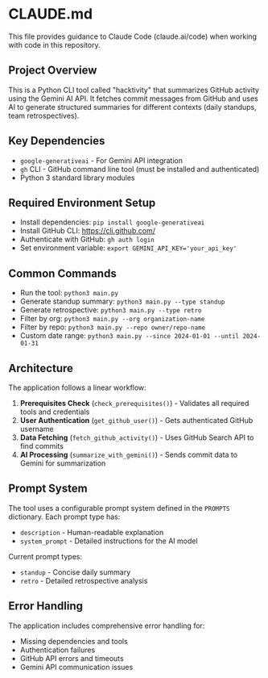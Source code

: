 # CLAUDE.md

This file provides guidance to Claude Code (claude.ai/code) when working with code in this repository.

## Project Overview

This is a Python CLI tool called "hacktivity" that summarizes GitHub activity using the Gemini AI API. It fetches commit messages from GitHub and uses AI to generate structured summaries for different contexts (daily standups, team retrospectives).

## Key Dependencies

- `google-generativeai` - For Gemini API integration
- `gh` CLI - GitHub command line tool (must be installed and authenticated)
- Python 3 standard library modules

## Required Environment Setup

- Install dependencies: `pip install google-generativeai`
- Install GitHub CLI: https://cli.github.com/
- Authenticate with GitHub: `gh auth login`
- Set environment variable: `export GEMINI_API_KEY='your_api_key'`

## Common Commands

- Run the tool: `python3 main.py`
- Generate standup summary: `python3 main.py --type standup`
- Generate retrospective: `python3 main.py --type retro`
- Filter by org: `python3 main.py --org organization-name`
- Filter by repo: `python3 main.py --repo owner/repo-name`
- Custom date range: `python3 main.py --since 2024-01-01 --until 2024-01-31`

## Architecture

The application follows a linear workflow:
1. **Prerequisites Check** (`check_prerequisites()`) - Validates all required tools and credentials
2. **User Authentication** (`get_github_user()`) - Gets authenticated GitHub username
3. **Data Fetching** (`fetch_github_activity()`) - Uses GitHub Search API to find commits
4. **AI Processing** (`summarize_with_gemini()`) - Sends commit data to Gemini for summarization

## Prompt System

The tool uses a configurable prompt system defined in the `PROMPTS` dictionary. Each prompt type has:
- `description` - Human-readable explanation
- `system_prompt` - Detailed instructions for the AI model

Current prompt types:
- `standup` - Concise daily summary
- `retro` - Detailed retrospective analysis

## Error Handling

The application includes comprehensive error handling for:
- Missing dependencies and tools
- Authentication failures
- GitHub API errors and timeouts
- Gemini API communication issues